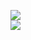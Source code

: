 [![](https://img.shields.io/badge/Made%20With-Github%20Spray-lightgrey.svg?style=for-the-badge&logo=github)](https://github.com/Annihil/github-spray#1982)  
[![](https://i.imgur.com/2DrTn0Z.gif)](https://github.com/Annihil/github-spray)